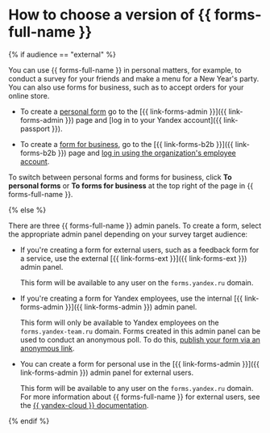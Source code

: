 # How to choose a version of {{ forms-full-name }}

{% if audience == "external" %}

You can use {{ forms-full-name }} in personal matters, for example, to conduct a survey for your friends and make a menu for a New Year's party. You can also use forms for business, such as to accept orders for your online store.

- To create a [personal form](personal-forms.md) go to the [{{ link-forms-admin }}]({{ link-forms-admin }}) page and [log in to your Yandex account]({{ link-passport }}).

- To create a [form for business](forms-for-org.md), go to the [{{ link-forms-b2b }}]({{ link-forms-b2b }}) page and [log in using the organization's employee account](login.md).

To switch between personal forms and forms for business, click **To personal forms** or **To forms for business** at the top right of the page in {{ forms-full-name }}.

{% else %}

There are three {{ forms-full-name }} admin panels. To create a form, select the appropriate admin panel depending on your survey target audience:

- If you're creating a form for external users, such as a feedback form for a service, use the external [{{ link-forms-ext }}]({{ link-forms-ext }}) admin panel.

   This form will be available to any user on the `forms.yandex.ru` domain.

- If you're creating a form for Yandex employees, use the internal [{{ link-forms-admin }}]({{ link-forms-admin }}) admin panel.

   This form will only be available to Yandex employees on the `forms.yandex-team.ru` domain. Forms created in this admin panel can be used to conduct an anonymous poll. To do this, [publish your form via an anonymous link](publish.md#section_link).

- You can create a form for personal use in the [{{ link-forms-admin }}]({{ link-forms-admin }}) admin panel for external users.

   This form will be available to any user on the `forms.yandex.ru` domain. For more information about {{ forms-full-name }} for external users, see the [{{ yandex-cloud }} documentation](https://cloud.yandex.ru/docs/forms/).

{% endif %}